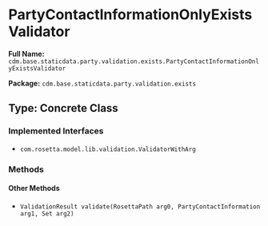 # PartyContactInformationOnlyExistsValidator

**Full Name:** `cdm.base.staticdata.party.validation.exists.PartyContactInformationOnlyExistsValidator`

**Package:** `cdm.base.staticdata.party.validation.exists`

## Type: Concrete Class

### Implemented Interfaces

- `com.rosetta.model.lib.validation.ValidatorWithArg`

### Methods

#### Other Methods

- `ValidationResult validate(RosettaPath arg0, PartyContactInformation arg1, Set arg2)`

